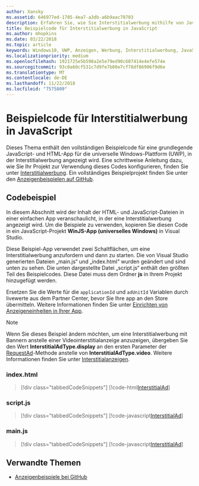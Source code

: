 ```yaml
---
author: Xansky
ms.assetid: 646977ed-1705-4ea7-a3db-a6b9aac70703
description: Erfahren Sie, wie Sie Interstitialwerbung mithilfe von JavaScript/HTML veröffentlichen.
title: Beispielcode für Interstitialwerbung in JavaScript
ms.author: mhopkins
ms.date: 03/22/2018
ms.topic: article
keywords: Windows10, UWP, Anzeigen, Werbung, Interstitialwerbung, JavaScript, Beispielcode
ms.localizationpriority: medium
ms.openlocfilehash: 1921725e5b598a2e5e79ed90c607414e4efe574e
ms.sourcegitcommit: 93c0a60cf531c7d9fe7b00e7cf78df86906f9d6e
ms.translationtype: MT
ms.contentlocale: de-DE
ms.lasthandoff: 11/22/2018
ms.locfileid: "7575809"
---
```

# <a name="interstitial-ad-sample-code-in-javascript"></a>Beispielcode für Interstitialwerbung in JavaScript

Dieses Thema enthält den vollständigen Beispielcode für eine grundlegende JavaScript- und HTML-App für die universelle Windows-Plattform (UWP), in der Interstitialwerbung angezeigt wird. Eine schrittweise Anleitung dazu, wie Sie Ihr Projekt zur Verwendung dieses Codes konfigurieren, finden Sie unter [Interstitialwerbung](interstitial-ads.md). Ein vollständiges Beispielprojekt finden Sie unter den [Anzeigenbeispielen auf GitHub](http://aka.ms/githubads).

## <a name="code-example"></a>Codebeispiel

In diesem Abschnitt wird der Inhalt der HTML- und JavaScript-Dateien in einer einfachen App veranschaulicht, in der eine Interstitialwerbung angezeigt wird. Um die Beispiele zu verwenden, kopieren Sie diesen Code in ein JavaScript-Projekt **WinJS-App (universelles Windows)** in Visual Studio.

Diese Beispiel-App verwendet zwei Schaltflächen, um eine Interstitialwerbung anzufordern und dann zu starten. Die von Visual Studio generierten Dateien „main.js“ und „index.html“ wurden geändert und sind unten zu sehen. Die unten dargestellte Datei „script.js“ enthält den größten Teil des Beispielcodes. Diese Datei muss dem Ordner **js** in Ihrem Projekt hinzugefügt werden.

Ersetzen Sie die Werte für die ```applicationId``` und ```adUnitId``` Variablen durch livewerte aus dem Partner Center, bevor Sie Ihre app an den Store übermitteln. Weitere Informationen finden Sie unter [Einrichten von Anzeigeneinheiten in Ihrer App](set-up-ad-units-in-your-app.md#live-ad-units).

> [!NOTE]
> Wenn Sie dieses Beispiel ändern möchten, um eine Interstitialwerbung mit Bannern anstelle einer Videointerstitialanzeige anzuzeigen, übergeben Sie den Wert **InterstitialAdType.display** an den ersten Parameter der [RequestAd](https://docs.microsoft.com/uwp/api/microsoft.advertising.winrt.ui.interstitialad.requestad)-Methode anstelle von **InterstitialAdType.video**. Weitere Informationen finden Sie unter [Interstitialanzeigen](interstitial-ads.md).

### <a name="indexhtml"></a>index.html

> [!div class="tabbedCodeSnippets"]
[!code-html[InterstitialAd](./code/AdvertisingSamples/InterstitialAdSamples/js/index.html#L1-L21)]

### <a name="scriptjs"></a>script.js

> [!div class="tabbedCodeSnippets"]
[!code-javascript[InterstitialAd](./code/AdvertisingSamples/InterstitialAdSamples/js/script.js#script)]

### <a name="mainjs"></a>main.js

> [!div class="tabbedCodeSnippets"]
[!code-javascript[InterstitialAd](./code/AdvertisingSamples/InterstitialAdSamples/js/main.js#main)]

## <a name="related-topics"></a>Verwandte Themen

* [Anzeigenbeispiele bei GitHub](http://aka.ms/githubads)

 
